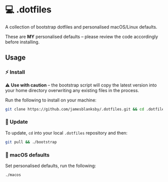 # 💻 .dotfiles

A collection of bootstrap dotfiles and personalised macOS/Linux defaults.

These are **MY** personalised defaults – please review the code accordingly before installing.

## Usage

### ⚡️ Install

⚠️ **Use with caution** – the bootstrap script will copy the latest version into your home directory overwriting any existing files in the process.

Run the following to install on your machine:

```bash
git clone https://github.com/jamesblanksby/.dotfiles.git && cd .dotfiles && ./bootstrap
```

### 💎 Update

To update, `cd` into your local `.dotfiles` repository and then:

```bash
git pull && ./bootstrap
```

### 🍎 macOS defaults

Set personalised defaults, run the following:

```bash
./macos
```
